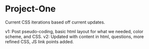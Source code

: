 # Project-One

Current CSS iterations based off current updates.

v1: Post pseudo-coding, basic html layout for what we needed, color scheme, and CSS.
v2: Updated with content in html, questions, more refined CSS, JS link points added.
